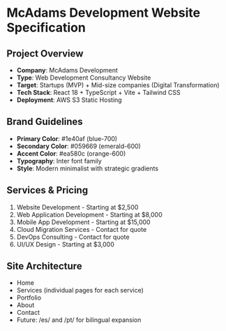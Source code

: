 # McAdams Development Website Specification

## Project Overview
- **Company**: McAdams Development
- **Type**: Web Development Consultancy Website
- **Target**: Startups (MVP) + Mid-size companies (Digital Transformation)
- **Tech Stack**: React 18 + TypeScript + Vite + Tailwind CSS
- **Deployment**: AWS S3 Static Hosting

## Brand Guidelines
- **Primary Color**: #1e40af (blue-700)
- **Secondary Color**: #059669 (emerald-600)
- **Accent Color**: #ea580c (orange-600)
- **Typography**: Inter font family
- **Style**: Modern minimalist with strategic gradients

## Services & Pricing
1. Website Development - Starting at $2,500
2. Web Application Development - Starting at $8,000
3. Mobile App Development - Starting at $15,000
4. Cloud Migration Services - Contact for quote
5. DevOps Consulting - Contact for quote
6. UI/UX Design - Starting at $3,000

## Site Architecture
- Home
- Services (individual pages for each service)
- Portfolio
- About
- Contact
- Future: /es/ and /pt/ for bilingual expansion
